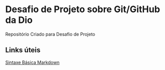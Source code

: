# Desafio de Projeto sobre Git/GitHub da Dio 
Repositório Criado para Desafio de Projeto

## Links úteis
[Sintaxe Básica Markdown](https://www.markdownguide.org/getting-started/)
